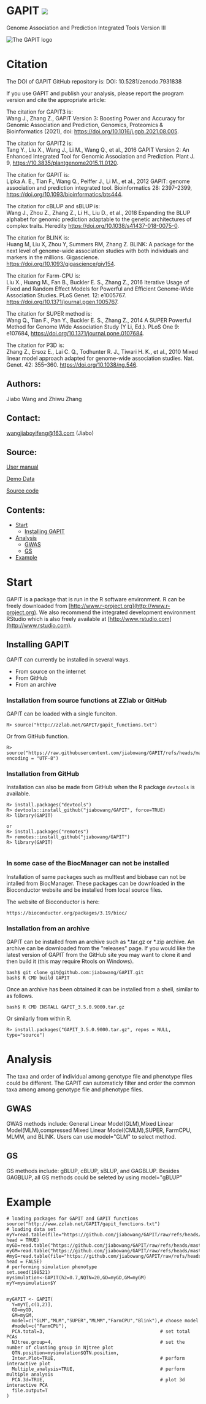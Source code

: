 
GAPIT [![](https://img.shields.io/badge/Issues-0%2B-brightgreen.svg)](https://github.com/jiabowang/GAPIT/issues)
===========

Genome Association and Prediction Integrated Tools Version III

![The GAPIT logo](man/figures/LOGO_WEB.png "Genome Association and Prediction Integrated Tools logo")


Citation
=====

The DOI of GAPIT GitHub repository is:
DOI: 10.5281/zenodo.7931838

If you use GAPIT and publish your analysis, please report the program version and cite the appropriate article:

  
The citation for GAPIT3 is:    
Wang J., Zhang Z., GAPIT Version 3: Boosting Power and Accuracy for Genomic Association and Prediction, Genomics, Proteomics & Bioinformatics (2021), doi: https://doi.org/10.1016/j.gpb.2021.08.005.

The citation for GAPIT2 is:    
Tang Y., Liu X., Wang J., Li M., Wang Q., et al., 2016 GAPIT Version 2: An Enhanced Integrated Tool for Genomic Association and Prediction. Plant J. 9, https://10.3835/plantgenome2015.11.0120.
  
The citation for GAPIT is:    
Lipka A. E., Tian F., Wang Q., Peiffer J., Li M., et al., 2012 GAPIT: genome association and prediction integrated tool. Bioinformatics 28: 2397–2399, https://doi.org/10.1093/bioinformatics/bts444.

The citation for cBLUP and sBLUP is:    
Wang J., Zhou Z., Zhang Z., Li H., Liu D., et al., 2018 Expanding the BLUP alphabet for genomic prediction adaptable to the genetic architectures of complex traits. Heredity https://doi.org/10.1038/s41437-018-0075-0.

The citation for BLINK is:    
Huang M, Liu X, Zhou Y, Summers RM, Zhang Z. BLINK: A package for the next level of genome-wide association studies with both individuals and markers in the millions. Gigascience. https://doi.org/10.1093/gigascience/giy154.

The citation for Farm-CPU is:    
Liu X., Huang M., Fan B., Buckler E. S., Zhang Z., 2016 Iterative Usage of Fixed and Random Effect Models for Powerful and Efficient Genome-Wide Association Studies. PLoS Genet. 12: e1005767. https://doi.org/10.1371/journal.pgen.1005767.

The citation for SUPER method is:    
Wang Q., Tian F., Pan Y., Buckler E. S., Zhang Z., 2014 A SUPER Powerful Method for Genome Wide Association Study (Y Li, Ed.). PLoS One 9: e107684, https://doi.org/10.1371/journal.pone.0107684.

The citation for P3D is:    
Zhang Z., Ersoz E., Lai C. Q., Todhunter R. J., Tiwari H. K., et al., 2010 Mixed linear model approach adapted for genome-wide association studies. Nat. Genet. 42: 355–360. https://doi.org/10.1038/ng.546.


Authors: 
-----

Jiabo Wang and Zhiwu Zhang

Contact:
-----

wangjiaboyifeng@163.com (Jiabo)

Source:
-----

[User manual](https://github.com/jiabowang/GAPIT/raw/refs/heads/master/Documents/gapit_help_document.pdf)

[Demo Data](https://github.com/jiabowang/GAPIT/raw/refs/heads/master/Documents/GAPIT_Tutorial_Data.zip)

[Source code](https://raw.githubusercontent.com/jiabowang/GAPIT/refs/heads/master/gapit_functions.txt)

Contents:
-----

   
   * [Start](#start)
      * [Installing GAPIT](#installing-gapit)
   * [Analysis](#analysis)
      * [GWAS](#gwas)
      * [GS](#gs)
   * [Example](#example)


Start
======


GAPIT is a package that is run in the R software environment.
R can be freely downloaded from [http://www.r-project.org](http://www.r-project.org).
We also recommend the integrated development environment RStudio which is also freely available at [http://www.rstudio.com](http://www.rstudio.com).


## Installing GAPIT

GAPIT can currently be installed in several ways.

- From source on the internet
- From GitHub
- From an archive


### Installation from source functions at ZZlab or GitHub

GAPIT can be loaded with a single funciton. 


```
R> source("http://zzlab.net/GAPIT/gapit_functions.txt")
```

Or from GitHub function.
```
R> source("https://raw.githubusercontent.com/jiabowang/GAPIT/refs/heads/master/gapit_functions.txt", encoding = "UTF-8")
```

### Installation from GitHub

Installation can also be made from GitHub when the R package `devtools` is available.

```
R> install.packages("devtools")
R> devtools::install_github("jiabowang/GAPIT", force=TRUE)
R> library(GAPIT)

or
R> install.packages("remotes")
R> remotes::install_github("jiabowang/GAPIT")
R> library(GAPIT)


```
### In some case of the BiocManager can not be installed

Installation of same packages such as multtest and biobase can not be intalled from BiocManager. These packages can be downloaded in the Bioconductor website and be installed from local source files.

The website of Bioconductor is here:

```
https://bioconductor.org/packages/3.19/bioc/
```

### Installation from an archive


GAPIT can be installed from an archive such as \*.tar.gz or \*.zip archive.
An archive can be downloaded from the "releases" page.
If you would like the latest version of GAPIT from the GitHub site you may want to clone it and then build it (this may require Rtools on Windows).

```
bash$ git clone git@github.com:jiabowang/GAPIT.git
bash$ R CMD build GAPIT
```

Once an archive has been obtained it can be installed from a shell, similar to as follows.


```
bash$ R CMD INSTALL GAPIT_3.5.0.9000.tar.gz
```

Or similarly from within R.

```
R> install.packages("GAPIT_3.5.0.9000.tar.gz", repos = NULL, type="source")
```

Analysis
======

The taxa and order of individual among genotype file and phenotype files could be different. The GAPIT can automaticly filter and order the common taxa among among genotype file and phenotype files.

GWAS
-----
GWAS methods include: General Linear Model(GLM),Mixed Linear Model(MLM),compressed Mixed Linear Model(CMLM),SUPER, FarmCPU, MLMM, and BLINK. Users can use model="GLM" to select method. 

GS
-----
GS methods include: gBLUP, cBLUP, sBLUP, and GAGBLUP. Besides GAGBLUP, all GS methods could be seleted by using model="gBLUP"

   
Example
=====


```
# loading packages for GAPIT and GAPIT functions
source("http://www.zzlab.net/GAPIT/gapit_functions.txt")
# loading data set
myY=read.table(file="https://github.com/jiabowang/GAPIT/raw/refs/heads/master/Documents/mdp_traits.txt", head = TRUE)
myGD=read.table("https://github.com/jiabowang/GAPIT/raw/refs/heads/master/Documents/mdp_numeric.txt",head=T)
myGM=read.table("https://github.com/jiabowang/GAPIT/raw/refs/heads/master/Documents/mdp_SNP_information.txt",head=T)
#myG=read.table(file="https://github.com/jiabowang/GAPIT/raw/refs/heads/master/Documents/mdp_genotype_test.hmp.txt", head = FALSE)
# performing simulation phenotype
set.seed(198521)
mysimulation<-GAPIT(h2=0.7,NQTN=20,GD=myGD,GM=myGM)
myY=mysimulation$Y


myGAPIT <- GAPIT(
  Y=myY[,c(1,2)],
  GD=myGD,
  GM=myGM,
  model=c("GLM","MLM","SUPER","MLMM","FarmCPU","Blink"),# choose model
  #model=c("FarmCPU"),
  PCA.total=3,                                          # set total PCAs
  NJtree.group=4,                                       # set the number of clusting group in Njtree plot
  QTN.position=mysimulation$QTN.position,
  Inter.Plot=TRUE,                                      # perform interactive plot
  Multiple_analysis=TRUE,                               # perform multiple analysis
  PCA.3d=TRUE,                                          # plot 3d interactive PCA
  file.output=T
)
```

